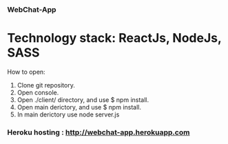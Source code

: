 ### WebChat-App
# Technology stack: ReactJs, NodeJs, SASS

How to open:
1. Clone git repository.
2. Open console.
3. Open ./client/ directory, and use $ npm install.
4. Open main derictory, and use $ npm install.
5. In main derictory use node server.js


### Heroku hosting : http://webchat-app.herokuapp.com
